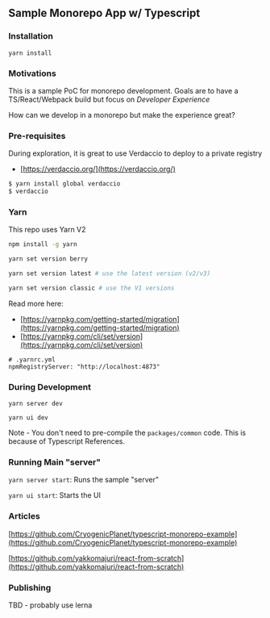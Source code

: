 ## Sample Monorepo App w/ Typescript

### Installation

`yarn install`


### Motivations

This is a sample PoC for monorepo development. Goals are to have a TS/React/Webpack build but focus on *Developer Experience*

How can we develop in a monorepo but make the experience great?

### Pre-requisites

During exploration, it is great to use Verdaccio to deploy to a private registry
* [https://verdaccio.org/](https://verdaccio.org/)

```bash
$ yarn install global verdaccio
$ verdaccio
```



### Yarn

This repo uses Yarn V2

```bash
npm install -g yarn

yarn set version berry

yarn set version latest # use the latest version (v2/v3)

yarn set version classic # use the V1 versions
```

Read more here: 
* [https://yarnpkg.com/getting-started/migration](https://yarnpkg.com/getting-started/migration)
* [https://yarnpkg.com/cli/set/version](https://yarnpkg.com/cli/set/version)

```
# .yarnrc.yml
npmRegistryServer: "http://localhost:4873"
```



### During Development

`yarn server dev`

`yarn ui dev`

Note - You don't need to pre-compile the `packages/common` code.  This is because of Typescript References.

### Running Main "server"

`yarn server start`:  Runs the sample "server"

`yarn ui start`:  Starts the UI


### Articles

[https://github.com/CryogenicPlanet/typescript-monorepo-example](https://github.com/CryogenicPlanet/typescript-monorepo-example)

[https://github.com/yakkomajuri/react-from-scratch](https://github.com/yakkomajuri/react-from-scratch)




### Publishing

TBD - probably use lerna 